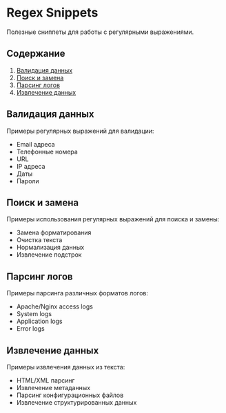 # Regex Snippets

Полезные сниппеты для работы с регулярными выражениями.

## Содержание

1. [Валидация данных](#data-validation)
2. [Поиск и замена](#search-and-replace)
3. [Парсинг логов](#log-parsing)
4. [Извлечение данных](#data-extraction)

## Валидация данных

Примеры регулярных выражений для валидации:
- Email адреса
- Телефонные номера
- URL
- IP адреса
- Даты
- Пароли

## Поиск и замена

Примеры использования регулярных выражений для поиска и замены:
- Замена форматирования
- Очистка текста
- Нормализация данных
- Извлечение подстрок

## Парсинг логов

Примеры парсинга различных форматов логов:
- Apache/Nginx access logs
- System logs
- Application logs
- Error logs

## Извлечение данных

Примеры извлечения данных из текста:
- HTML/XML парсинг
- Извлечение метаданных
- Парсинг конфигурационных файлов
- Извлечение структурированных данных 